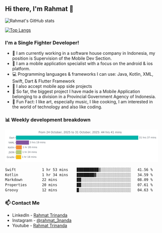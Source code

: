 ## Hi there, I'm Rahmat 👋

![Rahmat's GitHub stats](https://github-readme-stats.vercel.app/api?username=rahmat3nanda&count_private=true&show_icons=true&theme=radical)

[![Top Langs](https://github-readme-stats.vercel.app/api/top-langs/?username=rahmat3nanda&show_icons=true&theme=radical&layout=compact)](https://github.com/rahmat3nanda/github-readme-stats)

### I'm a Single Fighter Developer!
- :office: I am currently working in a software house company in Indonesia, my position is Supervision of the Mobile Dev Section.
- :iphone: I am a mobile application specialist with a focus on the android & ios platform.
- :computer: Programming languages & frameworks I can use: Java, Kotlin, XML, Swift, Dart & Flutter Framework
- :handshake: I also accept mobile app side projects
- :police_car: So far, the biggest project I have made is a Mobile Application belonging to a division in a Provincial Government Agency of Indonesia.
- :notebook: Fun Fact: I like art, especially music, I like cooking, I am interested in the world of technology and also like coding.

### 📊 Weekly development breakdown

<img
  src="https://github.com/rahmat3nanda/rahmat3nanda/blob/main/images/stat.svg"
  alt="Rahmat Trinanda WakaTime Activity"
/>

<!--START_SECTION:waka-->

```txt
Swift            1 hr 53 mins    ██████████▒░░░░░░░░░░░░░░   41.56 %
Kotlin           1 hr 34 mins    ████████▓░░░░░░░░░░░░░░░░   34.59 %
Markdown         22 mins         ██░░░░░░░░░░░░░░░░░░░░░░░   08.09 %
Properties       20 mins         ██░░░░░░░░░░░░░░░░░░░░░░░   07.61 %
Groovy           12 mins         █░░░░░░░░░░░░░░░░░░░░░░░░   04.63 %
```

<!--END_SECTION:waka-->

### 📫 Contact Me
- LinkedIn - [Rahmat Trinanda](https://www.linkedin.com/in/rahmat-trinanda/)
- Instagram - [@rahmat_3nanda](https://www.instagram.com/rahmat_3nanda/)
- Youtube - [Rahmat Trinanda](https://www.youtube.com/channel/UCmhq5_o2cDpYsTtBl24XEAw)
